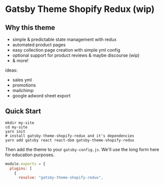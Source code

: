 
# Gatsby Theme Shopify Redux (wip)

## Why this theme
- simple & predictable state management with redux
- automated product pages
- easy collection page creation with simple yml config
- optional support for product reviews & maybe discourse (wip)
- & more!

ideas:
- sales yml
- promotions
- mailchimp
- google adword sheet export


## Quick Start

```shell
mkdir my-site
cd my-site
yarn init
# install gatsby-theme-shopify-redux and it's dependencies
yarn add gatsby react react-dom gatsby-theme-shopify-redux
```

Then add the theme to your `gatsby-config.js`. We'll use the long form
here for education purposes.

```javascript
module.exports = {
  plugins: [
    {
      resolve: "gatsby-theme-shopify-redux",
